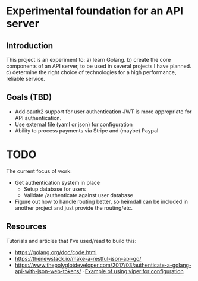 # Experimental foundation for an API server

## Introduction

This project is an experiment to:
a) learn Golang.
b) create the core components of an API server, to be used in several projects I have planned.
c) determine the right choice of technologies for a high performance, reliable service.

## Goals (TBD)

- ~~Add oauth2 support for user authentication~~ JWT is more appropriate for API authentication.
- Use external file (yaml or json) for configuration
- Ability to process payments via Stripe and (maybe) Paypal

# TODO

The current focus of work:
- Get authentication system in place
    - Setup database for users
    - Validate /authenticate against user database
- Figure out how to handle routing better, so heimdall can be included in another project and just provide the routing/etc.
## Resources

Tutorials and articles that I've used/read to build this:
- https://golang.org/doc/code.html
- https://thenewstack.io/make-a-restful-json-api-go/
- https://www.thepolyglotdeveloper.com/2017/03/authenticate-a-golang-api-with-json-web-tokens/
-[Example of using viper for configuration](https://github.com/devilsray/golang-viper-config-example/)
